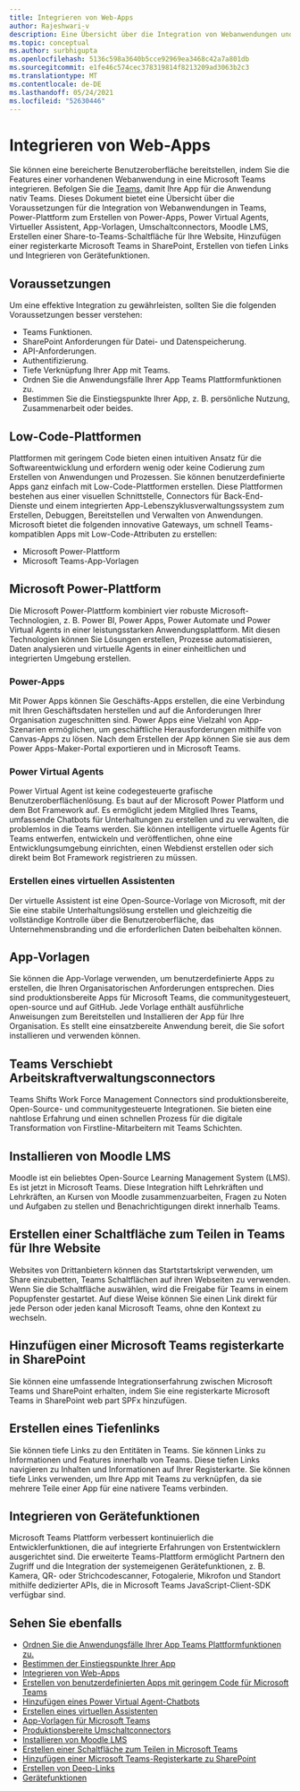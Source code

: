 ```yaml
---
title: Integrieren von Web-Apps
author: Rajeshwari-v
description: Eine Übersicht über die Integration von Webanwendungen und Gerätefunktionen in Microsoft Teams App.
ms.topic: conceptual
ms.author: surbhigupta
ms.openlocfilehash: 5136c598a3640b5cce92969ea3468c42a7a801db
ms.sourcegitcommit: e1fe46c574cec378319814f8213209ad3063b2c3
ms.translationtype: MT
ms.contentlocale: de-DE
ms.lasthandoff: 05/24/2021
ms.locfileid: "52630446"
---
```

# <a name="integrate-web-apps"></a>Integrieren von Web-Apps

Sie können eine bereicherte Benutzeroberfläche bereitstellen, indem Sie die Features einer vorhandenen Webanwendung in eine Microsoft Teams integrieren. Befolgen Sie die [Teams,](~/concepts/design/understand-use-cases.md) damit Ihre App für die Anwendung nativ Teams.
Dieses Dokument bietet eine Übersicht über die Voraussetzungen für die Integration von Webanwendungen in Teams, Power-Plattform zum Erstellen von Power-Apps, Power Virtual Agents, Virtueller Assistent, App-Vorlagen, Umschaltconnectors, Moodle LMS, Erstellen einer Share-to-Teams-Schaltfläche für Ihre Website, Hinzufügen einer registerkarte Microsoft Teams in SharePoint, Erstellen von tiefen Links und Integrieren von Gerätefunktionen.

## <a name="prerequisites"></a>Voraussetzungen   

Um eine effektive Integration zu gewährleisten, sollten Sie die folgenden Voraussetzungen besser verstehen:
* Teams Funktionen. 
* SharePoint Anforderungen für Datei- und Datenspeicherung.
* API-Anforderungen.
* Authentifizierung.
* Tiefe Verknüpfung Ihrer App mit Teams.
* Ordnen Sie die Anwendungsfälle Ihrer App Teams Plattformfunktionen zu.
* Bestimmen Sie die Einstiegspunkte Ihrer App, z. B. persönliche Nutzung, Zusammenarbeit oder beides.

## <a name="low-code-platforms"></a>Low-Code-Plattformen

Plattformen mit geringem Code bieten einen intuitiven Ansatz für die Softwareentwicklung und erfordern wenig oder keine Codierung zum Erstellen von Anwendungen und Prozessen. Sie können benutzerdefinierte Apps ganz einfach mit Low-Code-Plattformen erstellen. Diese Plattformen bestehen aus einer visuellen Schnittstelle, Connectors für Back-End-Dienste und einem integrierten App-Lebenszyklusverwaltungssystem zum Erstellen, Debuggen, Bereitstellen und Verwalten von Anwendungen. Microsoft bietet die folgenden innovative Gateways, um schnell Teams-kompatiblen Apps mit Low-Code-Attributen zu erstellen:
* Microsoft Power-Plattform
* Microsoft Teams-App-Vorlagen

## <a name="microsoft-power-platform"></a>Microsoft Power-Plattform

Die Microsoft Power-Plattform kombiniert vier robuste Microsoft-Technologien, z. B. Power BI, Power Apps, Power Automate und Power Virtual Agents in einer leistungsstarken Anwendungsplattform. Mit diesen Technologien können Sie Lösungen erstellen, Prozesse automatisieren, Daten analysieren und virtuelle Agents in einer einheitlichen und integrierten Umgebung erstellen.

### <a name="power-apps"></a>Power-Apps

Mit Power Apps können Sie Geschäfts-Apps erstellen, die eine Verbindung mit Ihren Geschäftsdaten herstellen und auf die Anforderungen Ihrer Organisation zugeschnitten sind. Power Apps eine Vielzahl von App-Szenarien ermöglichen, um geschäftliche Herausforderungen mithilfe von Canvas-Apps zu lösen. Nach dem Erstellen der App können Sie sie aus dem Power Apps-Maker-Portal exportieren und in Microsoft Teams.

### <a name="power-virtual-agents"></a>Power Virtual Agents

Power Virtual Agent ist keine codegesteuerte grafische Benutzeroberflächenlösung. Es baut auf der Microsoft Power Platform und dem Bot Framework auf. Es ermöglicht jedem Mitglied Ihres Teams, umfassende Chatbots für Unterhaltungen zu erstellen und zu verwalten, die problemlos in die Teams werden. Sie können intelligente virtuelle Agents für Teams entwerfen, entwickeln und veröffentlichen, ohne eine Entwicklungsumgebung einrichten, einen Webdienst erstellen oder sich direkt beim Bot Framework registrieren zu müssen.

### <a name="create-virtual-assistant"></a>Erstellen eines virtuellen Assistenten

Der virtuelle Assistent ist eine Open-Source-Vorlage von Microsoft, mit der Sie eine stabile Unterhaltungslösung erstellen und gleichzeitig die vollständige Kontrolle über die Benutzeroberfläche, das Unternehmensbranding und die erforderlichen Daten beibehalten können. 

## <a name="app-templates"></a>App-Vorlagen

Sie können die App-Vorlage verwenden, um benutzerdefinierte Apps zu erstellen, die Ihren Organisatorischen Anforderungen entsprechen. Dies sind produktionsbereite Apps für Microsoft Teams, die communitygesteuert, open-source und auf GitHub. Jede Vorlage enthält ausführliche Anweisungen zum Bereitstellen und Installieren der App für Ihre Organisation. Es stellt eine einsatzbereite Anwendung bereit, die Sie sofort installieren und verwenden können. 

## <a name="teams-shifts-work-force-management-connectors"></a>Teams Verschiebt Arbeitskraftverwaltungsconnectors

Teams Shifts Work Force Management Connectors sind produktionsbereite, Open-Source- und communitygesteuerte Integrationen. Sie bieten eine nahtlose Erfahrung und einen schnellen Prozess für die digitale Transformation von Firstline-Mitarbeitern mit Teams Schichten.

## <a name="install-moodle-lms"></a>Installieren von Moodle LMS

Moodle ist ein beliebtes Open-Source Learning Management System (LMS). Es ist jetzt in Microsoft Teams. Diese Integration hilft Lehrkräften und Lehrkräften, an Kursen von Moodle zusammenzuarbeiten, Fragen zu Noten und Aufgaben zu stellen und Benachrichtigungen direkt innerhalb Teams.

## <a name="create-a-share-to-teams-button-for-your-website"></a>Erstellen einer Schaltfläche zum Teilen in Teams für Ihre Website

Websites von Drittanbietern können das Startstartskript verwenden, um Share einzubetten, Teams Schaltflächen auf ihren Webseiten zu verwenden. Wenn Sie die Schaltfläche auswählen, wird die Freigabe für Teams in einem Popupfenster gestartet. Auf diese Weise können Sie einen Link direkt für jede Person oder jeden kanal Microsoft Teams, ohne den Kontext zu wechseln.

## <a name="add-a-microsoft-teams-tab-in-sharepoint"></a>Hinzufügen einer Microsoft Teams registerkarte in SharePoint

Sie können eine umfassende Integrationserfahrung zwischen Microsoft Teams und SharePoint erhalten, indem Sie eine registerkarte Microsoft Teams in SharePoint web part SPFx hinzufügen. 

## <a name="create-deep-link"></a>Erstellen eines Tiefenlinks

Sie können tiefe Links zu den Entitäten in Teams. Sie können Links zu Informationen und Features innerhalb von Teams. Diese tiefen Links navigieren zu Inhalten und Informationen auf Ihrer Registerkarte. Sie können tiefe Links verwenden, um Ihre App mit Teams zu verknüpfen, da sie mehrere Teile einer App für eine nativere Teams verbinden.

## <a name="integrate-device-capabilities"></a>Integrieren von Gerätefunktionen

Microsoft Teams Plattform verbessert kontinuierlich die Entwicklerfunktionen, die auf integrierte Erfahrungen von Erstentwicklern ausgerichtet sind. Die erweiterte Teams-Plattform ermöglicht Partnern den Zugriff und die Integration der systemeigenen Gerätefunktionen, z. B. Kamera, QR- oder Strichcodescanner, Fotogalerie, Mikrofon und Standort mithilfe dedizierter APIs, die in Microsoft Teams JavaScript-Client-SDK verfügbar sind. 

## <a name="see-also"></a>Sehen Sie ebenfalls

* [Ordnen Sie die Anwendungsfälle Ihrer App Teams Plattformfunktionen zu.](~/concepts/design/map-use-cases.md)
* [Bestimmen der Einstiegspunkte Ihrer App](~/concepts/extensibility-points.md)
* [Integrieren von Web-Apps](~/samples/integrating-web-apps.md)
* [Erstellen von benutzerdefinierten Apps mit geringem Code für Microsoft Teams](~/samples/teams-low-code-solutions.md)
* [Hinzufügen eines Power Virtual Agent-Chatbots](~/bots/how-to/add-power-virtual-agents-bot-to-teams.md)
* [Erstellen eines virtuellen Assistenten](~/samples/virtual-assistant.md)
* [App-Vorlagen für Microsoft Teams](~/samples/app-templates.md)
* [Produktionsbereite Umschaltconnectors](~/samples/shifts-wfm-connectors.md)
* [Installieren von Moodle LMS](~/resources/moodleinstructions.md)
* [Erstellen einer Schaltfläche zum Teilen in Microsoft Teams](~/concepts/build-and-test/share-to-teams.md)
* [Hinzufügen einer Microsoft Teams-Registerkarte zu SharePoint](~/tabs/how-to/tabs-in-sharepoint.md)
* [Erstellen von Deep-Links](~/concepts/build-and-test/deep-links.md)
* [Gerätefunktionen](~/concepts/device-capabilities/device-capabilities-overview.md)
